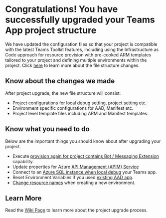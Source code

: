# Congratulations! You have successfully upgraded your Teams App project structure

We have updated the configuration files so that your project is compatible with the latest Teams Toolkit features, including using the Infrastructure as Code approach for resource provision with pre-cooked ARM templates tailored to your project and defining multiple environments within the project. Click [here](https://github.com/OfficeDev/TeamsFx/wiki/Upgrade-project-to-use-latest-Toolkit-features#file-structure-change) to learn more about the file structure changes.

## Know about the changes we made
After project upgrade, the new file structure will consist:
* Project configurations for local debug setting, project setting etc.
* Environment specific configurations for AAD, Manifest etc.
* Project level template files including ARM and Manifest templates.
 
## Know what you need to do
Below are the important things you should know about after upgrading your project.

* Execute [provision again for project contains Bot / Messaging Extension](https://github.com/OfficeDev/TeamsFx/wiki/Upgrade-project-to-use-latest-Toolkit-features#reprovision-bot-project) capability.
* Update properties for Azure [API Management (APIM) Service ](https://github.com/OfficeDev/TeamsFx/wiki/Upgrade-project-to-use-latest-Toolkit-features#customize-apim-service)
* Connect to an [Azure SQL instance when local debug](https://github.com/OfficeDev/TeamsFx/wiki/Upgrade-project-to-use-latest-Toolkit-features#local-debug-with-sql) your Teams app.
* Reset Environment Variables if you used [existing AAD app](https://github.com/OfficeDev/TeamsFx/blob/dev/docs/fx-core/using-existing-aad.md#set-necessary-info-in-teamsfx-project).
* [Change resource names](https://github.com/OfficeDev/TeamsFx/wiki/Upgrade-project-to-use-latest-Toolkit-features#change-resource-name-when-creating-a-new-environment) when creating a new environment.


## Learn More
Read the [Wiki Page](https://github.com/OfficeDev/TeamsFx/wiki/Upgrade-project-to-use-latest-Toolkit-features) to learn more about the project upgrade process.
